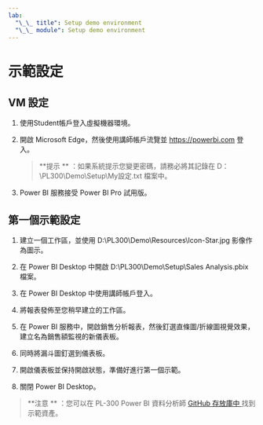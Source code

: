 ```yaml
---
lab:
  "\_\_ title": Setup demo environment
  "\_\_ module": Setup demo environment
---
```


# 示範設定

## VM 設定

1. 使用Student帳戶登入虛擬機器環境。

1. 開啟 Microsoft Edge，然後使用講師帳戶流覽並 <https://powerbi.com> 登入。
    > **提示 ** ：如果系統提示您變更密碼，請務必將其記錄在 D：\PL300\Demo\Setup\My設定.txt 檔案中。

1. Power BI 服務接受 Power BI Pro 試用版。

## 第一個示範設定

1. 建立一個工作區，並使用 D:\PL300\Demo\Resources\Icon-Star.jpg 影像作為圖示。

1. 在 Power BI Desktop 中開啟 D:\PL300\Demo\Setup\Sales Analysis.pbix 檔案。

1. 在 Power BI Desktop 中使用講師帳戶登入。

1. 將報表發佈至您稍早建立的工作區。

1. 在 Power BI 服務中，開啟銷售分析報表，然後釘選直條圖/折線圖視覺效果，建立名為銷售額監視的新儀表板。

1. 同時將漏斗圖釘選到儀表板。

1. 開啟儀表板並保持開啟狀態，準備好進行第一個示範。

1. 關閉 Power BI Desktop。

> **注意 ** ：您可以在 PL-300 Power BI 資料分析師 [ GitHub 存放庫中 ](https://github.com/MicrosoftLearning/PL-300-Microsoft-Power-BI-Data-Analyst/tree/Main/Allfiles/Demo) 找到示範資產。
